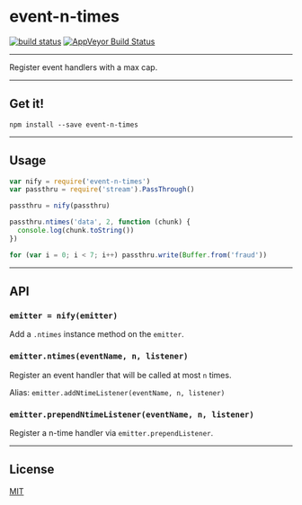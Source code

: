 # event-n-times

[![build status](http://img.shields.io/travis/chiefbiiko/event-n-times.svg?style=flat)](http://travis-ci.org/chiefbiiko/event-n-times) [![AppVeyor Build Status](https://ci.appveyor.com/api/projects/status/github/chiefbiiko/event-n-times?branch=master&svg=true)](https://ci.appveyor.com/project/chiefbiiko/event-n-times)

***

Register event handlers with a max cap.

***

## Get it!

```
npm install --save event-n-times
```

***

## Usage

``` js
var nify = require('event-n-times')
var passthru = require('stream').PassThrough()

passthru = nify(passthru)

passthru.ntimes('data', 2, function (chunk) {
  console.log(chunk.toString())
})

for (var i = 0; i < 7; i++) passthru.write(Buffer.from('fraud'))
```

***

## API

### `emitter = nify(emitter)`

Add a `.ntimes` instance method on the `emitter`.

### `emitter.ntimes(eventName, n, listener)`

Register an event handler that will be called at most `n` times.

Alias: `emitter.addNtimeListener(eventName, n, listener)`

### `emitter.prependNtimeListener(eventName, n, listener)`

Register a n-time handler via `emitter.prependListener`.

***

## License

[MIT](./license.md)
